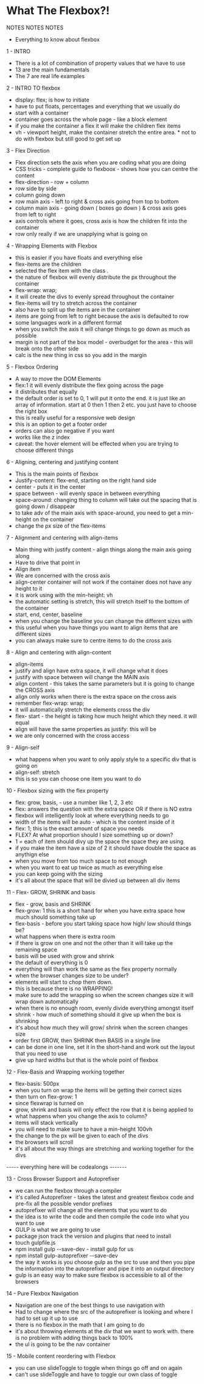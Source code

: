 # What The Flexbox?!

NOTES NOTES NOTES

- Everything to know about flexbox

1 - INTRO
- There is a lot of combination of property values that we have to use
- 13 are the main fundamentals
- The 7 are real life examples

2 - INTRO TO flexbox
- display: flex; is how to initiate
- have to put floats, percentages and everything that we usually do
- start with a container
- container goes across the whole page - like a block element
- if you make the container a flex it will make the children flex items
- vh - viewport height, make the container stretch the entire area. * not to do with flexbox but still good to get set up

3 - Flex Direction
- Flex direction sets the axis when you are coding what you are doing
- CSS tricks - complete guide to flexboox - shows how you can centre the content
- flex-direction - row + column
- row side by side
- column going down
- row main axis - left to right & cross axis going from top to bottom
- column main axis - going down ( boxes go down ) & cross axis goes from left to right
- axis controls where it goes, cross axis is how the children fit into the container
- row only really if we are unapplying what is going on

4 - Wrapping Elements with Flexbox
- this is easier if you have floats and everything else
- flex-items are the children
- selected the flex item with the class .
- the nature of flexbox will evenly distribute the px throughout the container
- flex-wrap: wrap;
- it will create the divs to evenly spread throughout the container
- flex-items will try to stretch across the container
- also have to split up the items are in the container
- items are going from left to right because the axis is defaulted to row
- some languages work in a different format
- when you switch the axis it will change things to go down as much as possible
- margin is not part of the box model - overbudget for the area - this will break onto the other side
- calc is the new thing in css so you add in the margin

5 - Flexbox Ordering
- A way to move the DOM Elements
- flex:1 it will evenly distribute the flex going across the page
- it distributes that equally
- the default order is set to 0, 1 will put it onto the end. it is just like an array of information. start at 0 then 1 then 2 etc. you just have to choose the right box
- this is really useful for a responsive web design
- this is an option to get a footer order
- orders can also go negative if you want
- works like the z index
- caveat: the hover element will be effected when you are trying to choose different things


6 - Aligning, centering and justifying content
- This is the main points of flexbox
- Justify-content: flex-end, starting on the right hand side
- center - puts it in the center
- space between - will evenly space in between everything
- space-around: changing thing to column will take out the spacing that is going down / disappear
- to take adv of the main axis with space-around, you need to get a min-height on the container
- change the px size of the flex-items

7 - Alignment and centering with align-items
- Main thing with justify content - align things along the main axis going along
- Have to drive that point in
- Align item
- We are concerned with the cross axis
- align-center container will not work if the container does not have any height to it
- it is work using with the min-height: vh
- the automatic setting is stretch, this will stretch itself to the bottom of the container
- start, end, center, baseline
- when you change the baseline you can change the different sizes with
- this useful when you have things you want to align items that are different sizes
- you can always make sure to centre items to do the cross axis

8 - Align and centering with align-content
- align-items
- justify and align have extra space, it will change what it does
- justify with space between will change the MAIN axis
- align content - this takes the same parameters but it is going to change the CROSS axis
- align only works when there is the extra space on the cross axis
- remember flex-wrap: wrap;
- it will automatically stretch the elements cross the div
- flex- start - the height is taking how much height which they need. it will equal
- align will have the same properties as justify: this will be
- we are only concerned with the cross access

9 - Align-self
- what happens when you want to only apply style to a specific div that is going on
- align-self: stretch
- this is so you can choose one item you want to do

10 - Flexbox sizing with the flex property
- flex: grow, basis, - use a number like 1, 2, 3 etc
- flex: answers the question with the extra space OR if there is NO extra
- flexbox will intelligently look at where everything needs to go
- width of the items will be auto - which is the content inside of it
- flex: 1; this is the exact amount of space you needs
- FLEX? At what proportion should I size something up or down?
- 1 = each of item should divy up the space the space they are using
- if you make the item have a size of 2 it should have double the space as anythign else
- when you move from too much space to not enough
- when you want to eat up twice as much as everything else
- you can keep going with the sizing
- it's all about the space that will be divied up between all div items

11 - Flex- GROW, SHRINK and basis
- flex - grow, basis and SHRINK
- flex-grow: 1 this is a short hand for when you have extra space how much should something take up
- flex-basis - before you start taking space how high/ low should things be?
- what happens when there is extra room
- if there is grow on one and not the other than it will take up the remaining space
- basis will be used with grow and shrink
- the default of everything is 0
- everything will than work the same as the flex property normally
- when the browser changes size to be under?
- elements will start to chop them down.
- this is because there is no WRAPPING!
- make sure to add the wrapping so when the screen changes size it will wrap down automatically
- when there is no enough room, evenly divide everything amongst itself
- shrink - how much of something should it give up when the box is shrinking
- it's about how much they will grow/ shrink when the screen changes size
- order first GROW, then SHRINK then BASIS in a single line
- can be done in one line, set it in the short-hand and work out the layout that you need to use
- give up hard widths but that is the whole point of flexbox


12 - Flex-Basis and Wrapping working together
- flex-basis: 500px
- when you turn on wrap the items will be getting their correct sizes
- then turn on flex-grow: 1
- since flexwrap is turned on
- grow, shrink and basis will only effect the row that it is being applied to
- what happens when you change the axis to column?
- items will stack vertically
- you will need to make sure to have a min-height 100vh
- the change to the px will be given to each of the divs
- the browsers will scroll
- it's all about the way things are stretching and working together for the divs

----- everything here will be codealongs -------

13 - Cross Browser Support and Autoprefixer
- we can run the flexbox through a compiler
- it's called Autoprefixer - takes the latest and greatest flexbox code and pre-fix all the possible vendor prefixes
- autoprefixer will change all the elements that you want to do
- the idea is to write the code and then compile the code into what you want to use
- GULP is what we are going to use
- package json track the version and plugins that need to install
- touch gulpfile.js
- npm install gulp --save-dev - install gulp for us
- npm install gulp-autoprefixer --save-dev
- the way it works is you choose gulp as the src to use and then you pipe the information into the autoprefixer and pipe it into an output directory
- gulp is an easy way to make sure flexbox is accessible to all of the browsers

14 - Pure Flexbox Navigation
- Navigation are one of the best things to use navigation with
- Had to change where the src of the autoprefixer is looking and where I had to set up it up to use
- there is no flexbox in the math that I am going to do
- it's about throwing elements at the div that we want to work with. there is no problem with adding things back to 100%
- the ul is going to be the nav container

15 - Mobile content reordering with Flexbox
- you can use slideToggle to toggle when things go off and on again
- can't use slideToggle and have to toggle our own class of toggle
